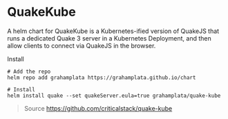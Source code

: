 # QuakeKube

A helm chart for QuakeKube is a Kubernetes-ified version of QuakeJS that runs a dedicated Quake 3 server in a Kubernetes Deployment, and then allow clients to connect via QuakeJS in the browser.

Install

```
# Add the repo
helm repo add grahamplata https://grahamplata.github.io/chart

# Install
helm install quake --set quakeServer.eula=true grahamplata/quake-kube
```

> Source https://github.com/criticalstack/quake-kube

